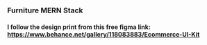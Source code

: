 ### Furniture MERN Stack

#### I follow the design print from this free figma link: https://www.behance.net/gallery/118083883/Ecommerce-UI-Kit